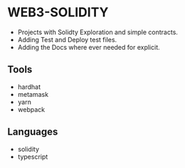 # WEB3-SOLIDITY

- Projects with Solidty Exploration and simple contracts.
- Adding Test and Deploy test files.
- Adding the Docs where ever needed for explicit.



## Tools

- hardhat
- metamask
- yarn
- webpack

## Languages

- solidity
- typescript

